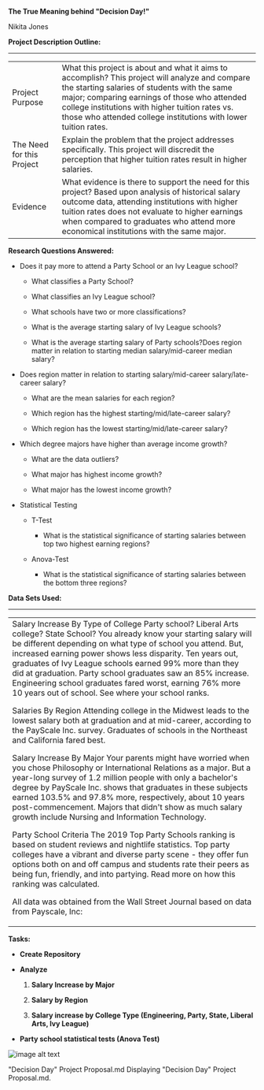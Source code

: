 **The True Meaning behind "Decision Day!"**

Nikita Jones

**Project Description Outline:**

** **

<table>
  <tr>
    <td>Project Purpose</td>
    <td>What this project is about and what it aims to accomplish?
This project will analyze and compare the starting salaries of students with the same major; comparing earnings of those who attended college institutions with higher tuition rates vs. those who attended college institutions with lower tuition rates.</td>
  </tr>
  <tr>
    <td>The Need for this Project</td>
    <td>Explain the problem that the project addresses specifically.
This project will discredit the perception that higher tuition rates result in higher salaries.</td>
  </tr>
  <tr>
    <td>Evidence</td>
    <td>What evidence is there to support the need for this project?
Based upon analysis of historical salary outcome data, attending institutions with higher tuition rates does not evaluate to higher earnings when compared to graduates who attend more economical institutions with the same major.</td>
  </tr>
</table>


 

**Research Questions Answered:**

* Does it pay more to attend a Party School or an Ivy League school?

    * What classifies a Party School?

    * What classifies an Ivy League school?

    * What schools have two or more classifications?

    * What is the average starting salary of Ivy League schools?

    * What is the average starting salary of Party schools?Does region matter in relation to starting median salary/mid-career median salary?

* Does region matter in relation to starting salary/mid-career salary/late-career salary?

    * What are the mean salaries for each region?

    * Which region has the highest starting/mid/late-career salary?

    * Which region has the lowest starting/mid/late-career salary?

* Which degree majors have higher than average income growth?

    * What are the data outliers?

    * What major has highest income growth?

    * What major has the lowest income growth?

* Statistical Testing

    * T-Test

        * What is the statistical significance of starting salaries between top two highest earning regions?

    * Anova-Test

        * What is the statistical significance of starting salaries between the bottom three regions?

		 

**Data Sets Used:**

** **

<table>
  <tr>
    <td>Salary Increase By Type of College
Party school? Liberal Arts college? State School? You already know your starting salary will be different depending on what type of school you attend. But, increased earning power shows less disparity. Ten years out, graduates of Ivy League schools earned 99% more than they did at graduation. Party school graduates saw an 85% increase. Engineering school graduates fared worst, earning 76% more 10 years out of school. See where your school ranks.
 
Salaries By Region
Attending college in the Midwest leads to the lowest salary both at graduation and at mid-career, according to the PayScale Inc. survey. Graduates of schools in the Northeast and California fared best.
 
Salary Increase By Major
Your parents might have worried when you chose Philosophy or International Relations as a major. But a year-long survey of 1.2 million people with only a bachelor's degree by PayScale Inc. shows that graduates in these subjects earned 103.5% and 97.8% more, respectively, about 10 years post-commencement. Majors that didn't show as much salary growth include Nursing and Information Technology.

Party School Criteria
The 2019 Top Party Schools ranking is based on student reviews and nightlife statistics. Top party colleges have a vibrant and diverse party scene - they offer fun options both on and off campus and students rate their peers as being fun, friendly, and into partying. Read more on how this ranking was calculated.
 
All data was obtained from the Wall Street Journal based on data from Payscale, Inc:
 </td>
  </tr>
</table>


 

**Tasks:**

* **Create Repository**

* **Analyze**

    1. **Salary Increase by Major**

    2. **Salary by Region**

    3. **Salary increase by College Type (Engineering, Party, State, Liberal Arts, Ivy League)**

* **Party school statistical tests (Anova Test)** 

![image alt text](image_0.png)

"Decision Day" Project Proposal.md
Displaying "Decision Day" Project Proposal.md.
